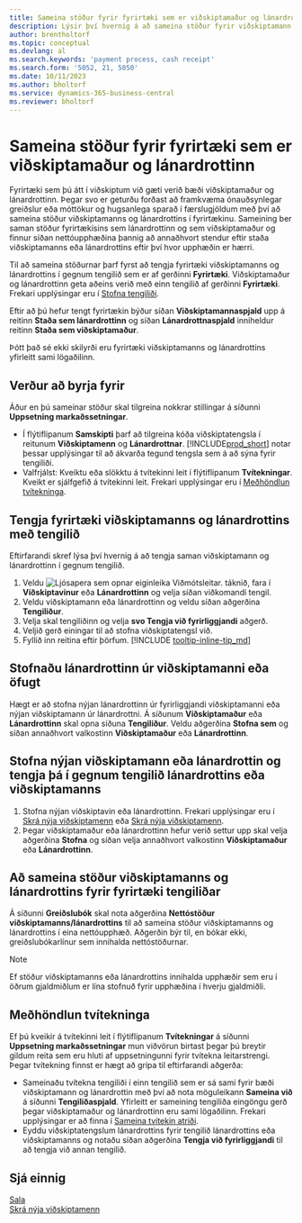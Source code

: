 ```yaml
---
title: Sameina stöður fyrir fyrirtæki sem er viðskiptamaður og lánardrottinn
description: Lýsir því hvernig á að sameina stöður fyrir viðskiptamann sem er einnig lánardrottinn.
author: brentholtorf
ms.topic: conceptual
ms.devlang: al
ms.search.keywords: 'payment process, cash receipt'
ms.search.form: '5052, 21, 5050'
ms.date: 10/11/2023
ms.author: bholtorf
ms.service: dynamics-365-business-central
ms.reviewer: bholtorf
---
```

# Sameina stöður fyrir fyrirtæki sem er viðskiptamaður og lánardrottinn
Fyrirtæki sem þú átt í viðskiptum við gæti verið bæði viðskiptamaður og lánardrottinn. Þegar svo er geturðu forðast að framkvæma ónauðsynlegar greiðslur eða móttökur og hugsanlega sparað í færslugjöldum með því að sameina stöður viðskiptamanns og lánardrottins í fyrirtækinu. Sameining ber saman stöður fyrirtækisins sem lánardrottinn og sem viðskiptamaður og finnur síðan nettóupphæðina þannig að annaðhvort stendur eftir staða viðskiptamanns eða lánardrottins eftir því hvor upphæðin er hærri. 

Til að sameina stöðurnar þarf fyrst að tengja fyrirtæki viðskiptamanns og lánardrottins í gegnum tengilið sem er af gerðinni **Fyrirtæki**. Viðskiptamaður og lánardrottinn geta aðeins verið með einn tengilið af gerðinni **Fyrirtæki**. Frekari upplýsingar eru í [Stofna tengiliði](marketing-create-contact-companies.md).

Eftir að þú hefur tengt fyrirtækin býður síðan **Viðskiptamannaspjald** upp á reitinn **Staða sem lánardrottinn** og síðan **Lánardrottnaspjald** inniheldur reitinn **Staða sem viðskiptamaður**.

Þótt það sé ekki skilyrði eru fyrirtæki viðskiptamanns og lánardrottins yfirleitt sami lögaðilinn. 

## Verður að byrja fyrir
Áður en þú sameinar stöður skal tilgreina nokkrar stillingar á síðunni **Uppsetning markaðssetningar**. 

* Í flýtiflipanum **Samskipti** þarf að tilgreina kóða viðskiptatengsla í reitunum **Viðskiptamenn** og **Lánardrottnar**. [!INCLUDE[prod_short](includes/prod_short.md)] notar þessar upplýsingar til að ákvarða tegund tengsla sem á að sýna fyrir tengiliði. 
* Valfrjálst: Kveiktu eða slökktu á tvítekinni leit í flýtiflipanum **Tvítekningar**. Kveikt er sjálfgefið á tvítekinni leit. Frekari upplýsingar eru í [Meðhöndlun tvítekninga](#handling-duplicates). 

## Tengja fyrirtæki viðskiptamanns og lánardrottins með tengilið
Eftirfarandi skref lýsa því hvernig á að tengja saman viðskiptamann og lánardrottinn í gegnum tengilið.

1. Veldu ![Ljósapera sem opnar eiginleika Viðmótsleitar.](media/ui-search/search_small.png "Segðu mér hvað þú vilt gera") táknið, fara í **Viðskiptavinur** eða **Lánardrottinn** og velja síðan viðkomandi tengil.
2. Veldu viðskiptamann eða lánardrottinn og veldu síðan aðgerðina **Tengiliður**.   
3. Velja skal tengiliðinn og velja **svo Tengja við fyrirliggjandi** aðgerð.
4. Veljið gerð einingar til að stofna viðskiptatengsl við.
5. Fyllið inn reitina eftir þörfum. [!INCLUDE [tooltip-inline-tip_md](includes/tooltip-inline-tip_md.md)]

## Stofnaðu lánardrottinn úr viðskiptamanni eða öfugt
Hægt er að stofna nýjan lánardrottinn úr fyrirliggjandi viðskiptamanni eða nýjan viðskiptamann úr lánardrottni. Á síðunum **Viðskiptamaður** eða **Lánardrottinn** skal opna síðuna **Tengiliður**. Veldu aðgerðina **Stofna sem** og síðan annaðhvort valkostinn **Viðskiptamaður** eða **Lánardrottinn**. 

## Stofna nýjan viðskiptamann eða lánardrottin og tengja þá í gegnum tengilið lánardrottins eða viðskiptamanns
1. Stofna nýjan viðskiptavin eða lánardrottinn. Frekari upplýsingar eru í [Skrá nýja viðskiptamenn](sales-how-register-new-customers.md) eða [Skrá nýja viðskiptamenn](sales-how-register-new-customers.md).
2. Þegar viðskiptamaður eða lánardrottinn hefur verið settur upp skal velja aðgerðina **Stofna** og síðan velja annaðhvort valkostinn **Viðskiptamaður** eða **Lánardrottinn**. 

## Að sameina stöður viðskiptamanns og lánardrottins fyrir fyrirtæki tengiliðar
Á síðunni **Greiðslubók** skal nota aðgerðina **Nettóstöður viðskiptamanns/lánardrottins** til að sameina stöður viðskiptamanns og lánardrottins í eina nettóupphæð. Aðgerðin býr til, en bókar ekki, greiðslubókarlínur sem innihalda nettóstöðurnar.

> [!NOTE]
> Ef stöður viðskiptamanns eða lánardrottins innihalda upphæðir sem eru í öðrum gjaldmiðlum er lína stofnuð fyrir upphæðina í hverju gjaldmiðli.

## Meðhöndlun tvítekninga
Ef þú kveikir á tvítekinni leit í flýtiflipanum **Tvítekningar** á síðunni **Uppsetning markaðssetningar** mun viðvörun birtast þegar þú breytir gildum reita sem eru hluti af uppsetningunni fyrir tvítekna leitarstrengi. Þegar tvítekning finnst er hægt að grípa til eftirfarandi aðgerða:

* Sameinaðu tvítekna tengiliði í einn tengilið sem er sá sami fyrir bæði viðskiptamann og lánardrottin með því að nota möguleikann **Sameina við** á síðunni **Tengiliðaspjald**. Yfirleitt er sameining tengiliða eingöngu gerð þegar viðskiptamaður og lánardrottinn eru sami lögaðilinn. Frekari upplýsingar er að finna í [Sameina tvítekin atriði](sales-how-merge-duplicate-records.md). 
* Eyddu viðskiptatengslum lánardrottins fyrir tengilið lánardrottins eða viðskiptamanns og notaðu síðan aðgerðina **Tengja við fyrirliggjandi** til að tengja við annan tengilið.    

## Sjá einnig
[Sala](sales-manage-sales.md)  
[Skrá nýja viðskiptamenn](sales-how-register-new-customers.md)  
